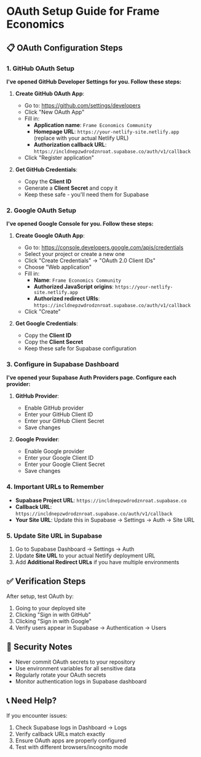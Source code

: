 # OAuth Setup Guide for Frame Economics

## 📋 OAuth Configuration Steps

### 1. GitHub OAuth Setup

**I've opened GitHub Developer Settings for you. Follow these steps:**

1. **Create GitHub OAuth App**:
   - Go to: https://github.com/settings/developers
   - Click "New OAuth App"
   - Fill in:
     - **Application name**: `Frame Economics Community`
     - **Homepage URL**: `https://your-netlify-site.netlify.app` (replace with your actual Netlify URL)
     - **Authorization callback URL**: `https://incldnepzwdrodznroat.supabase.co/auth/v1/callback`
   - Click "Register application"

2. **Get GitHub Credentials**:
   - Copy the **Client ID**
   - Generate a **Client Secret** and copy it
   - Keep these safe - you'll need them for Supabase

### 2. Google OAuth Setup

**I've opened Google Console for you. Follow these steps:**

1. **Create Google OAuth App**:
   - Go to: https://console.developers.google.com/apis/credentials
   - Select your project or create a new one
   - Click "Create Credentials" → "OAuth 2.0 Client IDs"
   - Choose "Web application"
   - Fill in:
     - **Name**: `Frame Economics Community`
     - **Authorized JavaScript origins**: `https://your-netlify-site.netlify.app`
     - **Authorized redirect URIs**: `https://incldnepzwdrodznroat.supabase.co/auth/v1/callback`
   - Click "Create"

2. **Get Google Credentials**:
   - Copy the **Client ID**
   - Copy the **Client Secret**
   - Keep these safe for Supabase configuration

### 3. Configure in Supabase Dashboard

**I've opened your Supabase Auth Providers page. Configure each provider:**

1. **GitHub Provider**:
   - Enable GitHub provider
   - Enter your GitHub Client ID
   - Enter your GitHub Client Secret
   - Save changes

2. **Google Provider**:
   - Enable Google provider
   - Enter your Google Client ID
   - Enter your Google Client Secret
   - Save changes

### 4. Important URLs to Remember

- **Supabase Project URL**: `https://incldnepzwdrodznroat.supabase.co`
- **Callback URL**: `https://incldnepzwdrodznroat.supabase.co/auth/v1/callback`
- **Your Site URL**: Update this in Supabase → Settings → Auth → Site URL

### 5. Update Site URL in Supabase

1. Go to Supabase Dashboard → Settings → Auth
2. Update **Site URL** to your actual Netlify deployment URL
3. Add **Additional Redirect URLs** if you have multiple environments

## ✅ Verification Steps

After setup, test OAuth by:
1. Going to your deployed site
2. Clicking "Sign in with GitHub" 
3. Clicking "Sign in with Google"
4. Verify users appear in Supabase → Authentication → Users

## 🔐 Security Notes

- Never commit OAuth secrets to your repository
- Use environment variables for all sensitive data
- Regularly rotate your OAuth secrets
- Monitor authentication logs in Supabase dashboard

## 📞 Need Help?

If you encounter issues:
1. Check Supabase logs in Dashboard → Logs
2. Verify callback URLs match exactly
3. Ensure OAuth apps are properly configured
4. Test with different browsers/incognito mode